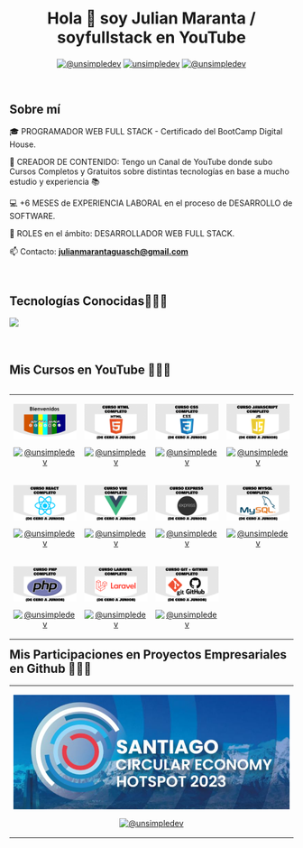 <h1 align="center">Hola 👋  soy Julian Maranta / soyfullstack en YouTube </h1> 

<div>
<p align="center">
  <a href="https://www.youtube.com/channel/UCOWm85iyFimEKJPmAskbMcA" target="blank"><img width="20%" align="center" src="https://img.shields.io/badge/YouTube-FF0000?style=for-the-badge&logo=youtube&logoColor=white" alt="@unsimpledev"  /></a>
<a href="https://www.linkedin.com/in/julian-maranta-guasch/" target="blank"><img width="20%" align="center" src="https://img.shields.io/badge/LinkedIn-0077B5?style=for-the-badge&logo=linkedin&logoColor=white" alt="unsimpledev"/></a>
<a href = "mailto:julianmarantaguasch@gmail.com" target="blank"><img width="17%" align="center" src="https://img.shields.io/badge/Gmail-D14836?style=for-the-badge&logo=gmail&logoColor=white" alt="@unsimpledev"  /></a>
  </p>
  </div>
<br>
<h2>Sobre mí </h2>
<!--Intro start-->

<p align="left">
🎓 PROGRAMADOR WEB FULL STACK - Certificado del BootCamp Digital House.

🎥 CREADOR DE CONTENIDO: Tengo un Canal de YouTube donde subo Cursos Completos y Gratuitos sobre distintas tecnologías en base a mucho estudio y experiencia 📚

💻 +6 MESES de EXPERIENCIA LABORAL en el proceso de DESARROLLO de SOFTWARE.

📝 ROLES en el ámbito: DESARROLLADOR WEB FULL STACK. 

📫 Contacto: **julianmarantaguasch@gmail.com**
<!--Intro end-->
  </p>
<br>

<h2 >Tecnologías Conocidas👨🏻‍💻</h2>
<!--tech stack icons-->
<p align="left">
  <a href="https://skillicons.dev">
    <img src="https://skillicons.dev/icons?i=html,css,sass,bootstrap,tailwind,js,ts,react,redux,nextjs,vue,vite,babel,webpack,express,postman,nodejs,sequelize,mysql,aws,codepen,laravel,php,docker,graphql,py,django,flask,git,github,bash,powershell,vscode,heroku,linux,figma,xd,ai,ps,unreal&perline=12" />
  </a>
</p>
<br>
<!-------------------------->
<div id="proyectos">
<h2 >Mis Cursos en YouTube 👨🏻‍💻</h2>

<table align="left">
  <tr border="none">
    <td width="25%" align="center">
      <p align="center">
        <a href="https://www.youtube.com/channel/UCOWm85iyFimEKJPmAskbMcA" title="Go to Source">
          <img align="center" width=100% src="https://raw.githubusercontent.com/julianMaranta/julianMaranta/main/assets/Bienvenidos.jpg" alt="VIDEO" />
        </a>
      </p>
      <p align="center">
        <a href="https://www.youtube.com/channel/UCOWm85iyFimEKJPmAskbMcA" target="blank"><img align="center" src="https://img.shields.io/badge/YouTube-FF0000?style=for-the-badge&logo=youtube&logoColor=white" alt="@unsimpledev" /></a>
      </p>
    </td>
    <td width="25%" align="center">
      <!-- Second course -->
      <p align="center">
        <a href="https://www.youtube.com/watch?v=bTIeIJpBnBU&t=106s&ab_channel=SoyFullStack" title="Go to Source">
          <img align="center" width=100% src="https://raw.githubusercontent.com/julianMaranta/julianMaranta/main/assets/PORTADA HTML.png" alt="VIDEO" />
        </a>
      </p>
      <p align="center">
        <a href="https://www.youtube.com/watch?v=bTIeIJpBnBU&t=106s&ab_channel=SoyFullStack" target="blank"><img align="center" src="https://img.shields.io/badge/YouTube-FF0000?style=for-the-badge&logo=youtube&logoColor=white" alt="@unsimpledev" /></a>
      </p>
    </td>
    <td width="25%" align="center">
      <!-- Third course -->
      <p align="center">
        <a href="https://www.youtube.com/watch?v=QmPqcVGxEnU&t=13s&ab_channel=SoyFullStack" title="Go to Source">
          <img align="center" width=100% src="https://raw.githubusercontent.com/julianMaranta/julianMaranta/main/assets/CSS PORTADA - REHACER SVG.png" alt="VIDEO" />
        </a>
      </p>
      <p align="center">
        <a href="https://www.youtube.com/watch?v=QmPqcVGxEnU&t=13s&ab_channel=SoyFullStack" target="blank"><img align="center" src="https://img.shields.io/badge/YouTube-FF0000?style=for-the-badge&logo=youtube&logoColor=white" alt="@unsimpledev" /></a>
      </p>
    </td>
    <td width="25%" align="center">
      <!-- Fourth course -->
      <p align="center">
        <a href="https://www.youtube.com/watch?v=ZHEuGinvXko&t=34s&ab_channel=SoyFullStack" title="Go to Source">
          <img align="center" width=100% src="https://raw.githubusercontent.com/julianMaranta/julianMaranta/main/assets/JS PORTADA.png" alt="VIDEO" />
        </a>
      </p>
      <p align="center">
        <a href="https://www.youtube.com/watch?v=ZHEuGinvXko&t=34s&ab_channel=SoyFullStack" target="blank"><img align="center" src="https://img.shields.io/badge/YouTube-FF0000?style=for-the-badge&logo=youtube&logoColor=white" alt="@unsimpledev" /></a>
      </p>
    </td>
  </tr>
  <!-- Second row of courses -->
  <tr border="none">
    <td width="25%" align="center">
      <!-- Fifth course -->
      <p align="center">
        <a href="https://www.youtube.com/watch?v=IXl2bCiQhc0&t=139s&ab_channel=SoyFullStack" title="Go to Source">
          <img align="center" width=100% src="https://raw.githubusercontent.com/julianMaranta/julianMaranta/main/assets/PORTADA REACT.png" alt="VIDEO" />
        </a>
      </p>
      <p align="center">
        <a href="https://www.youtube.com/watch?v=IXl2bCiQhc0&t=139s&ab_channel=SoyFullStack" target="blank"><img align="center" src="https://img.shields.io/badge/YouTube-FF0000?style=for-the-badge&logo=youtube&logoColor=white" alt="@unsimpledev" /></a>
      </p>
    </td>
    <td width="25%" align="center">
      <!-- Sixth course -->
      <p align="center">
        <a href="https://www.youtube.com/watch?v=JLVr-Zyhqkc&t=2516s&ab_channel=SoyFullStack" title="Go to Source">
          <img align="center" width=100% src="https://raw.githubusercontent.com/julianMaranta/julianMaranta/main/assets/VUE PORTADA.png" alt="VIDEO" />
        </a>
      </p>
      <p align="center">
        <a href="https://www.youtube.com/watch?v=JLVr-Zyhqkc&t=2516s&ab_channel=SoyFullStack" target="blank"><img align="center" src="https://img.shields.io/badge/YouTube-FF0000?style=for-the-badge&logo=youtube&logoColor=white" alt="@unsimpledev" /></a>
      </p>
    </td>
    <td width="25%" align="center">
      <!-- Seventh course -->
      <p align="center">
        <a href="https://www.youtube.com/watch?v=mdWefVBaxqU&t=124s&ab_channel=SoyFullStack" title="Go to Source">
          <img align="center" width=100% src="https://raw.githubusercontent.com/julianMaranta/julianMaranta/main/assets/EXPRESS PORTADA.png" alt="VIDEO" />
        </a>
      </p>
      <p align="center">
        <a href="https://www.youtube.com/watch?v=mdWefVBaxqU&t=124s&ab_channel=SoyFullStack" target="blank"><img align="center" src="https://img.shields.io/badge/YouTube-FF0000?style=for-the-badge&logo=youtube&logoColor=white" alt="@unsimpledev" /></a>
      </p>
    </td>
    <td width="25%" align="center">
      <!-- Eighth course -->
      <p align="center">
        <a href="https://www.youtube.com/watch?v=xahDao0G_Bg&t=152s&ab_channel=SoyFullStack" title="Go to Source">
          <img align="center" width=100% src="https://raw.githubusercontent.com/julianMaranta/julianMaranta/main/assets/MYSQL PORTADA.png" alt="VIDEO" />
        </a>
      </p>
      <p align="center">
        <a href="https://www.youtube.com/watch?v=xahDao0G_Bg&t=152s&ab_channel=SoyFullStack" target="blank"><img align="center" src="https://img.shields.io/badge/YouTube-FF0000?style=for-the-badge&logo=youtube&logoColor=white" alt="@unsimpledev" /></a>
      </p>
    </td>
  </tr>

  <!-- Third row of courses -->
  <tr border="none">
    <td width="25%" align="center">
      <!-- Ninth course -->
      <p align="center">
        <a href="https://www.youtube.com/watch?v=rvzKqTZn25c&t=301s&ab_channel=SoyFullStack" title="Go to Source">
          <img align="center" width=100% src="https://raw.githubusercontent.com/julianMaranta/julianMaranta/main/assets/PHP PORTADA.png" alt="VIDEO" />
        </a>
      </p>
      <p align="center">
        <a href="https://www.youtube.com/watch?v=rvzKqTZn25c&t=301s&ab_channel=SoyFullStack" target="blank"><img align="center" src="https://img.shields.io/badge/YouTube-FF0000?style=for-the-badge&logo=youtube&logoColor=white" alt="@unsimpledev" /></a>
      </p>
    </td>
    <td width="25%" align="center">
      <!-- Tenth course -->
      <p align="center">
        <a href="https://www.youtube.com/watch?v=AtQ2Atr5UWI&t=1856s&ab_channel=SoyFullStack" title="Go to Source">
          <img align="center" width=100% src="https://raw.githubusercontent.com/julianMaranta/julianMaranta/main/assets/LARAVEL PORTADA.png" alt="VIDEO" />
        </a>
      </p>
      <p align="center">
        <a href="https://www.youtube.com/watch?v=AtQ2Atr5UWI&t=1856s&ab_channel=SoyFullStack" target="blank"><img align="center" src="https://img.shields.io/badge/YouTube-FF0000?style=for-the-badge&logo=youtube&logoColor=white" alt="@unsimpledev" /></a>
      </p>
    </td>
    <td width="25%" align="center">
      <!-- Eleventh course -->
      <p align="center">
        <a href="https://www.youtube.com/watch?v=XDZ9Gqcr4c4&t=1s&ab_channel=SoyFullStack" title="Go to Source">
          <img align="center" width=100% src="https://raw.githubusercontent.com/julianMaranta/julianMaranta/main/assets/GIT + GITHUB PORTADA.png" alt="VIDEO" />
        </a>
      </p>
      <p align="center">
        <a href="https://www.youtube.com/watch?v=XDZ9Gqcr4c4&t=1s&ab_channel=SoyFullStack" target="blank"><img align="center" src="https://img.shields.io/badge/YouTube-FF0000?style=for-the-badge&logo=youtube&logoColor=white" alt="@unsimpledev" /></a>
      </p>
    </td>

  
  </tr>

</table>
  <br>
<br><br>
<br>
<br><br><br>
<br><br>
</div>

<div id="proyectos">
<h2 >Mis Participaciones en Proyectos Empresariales en Github 👨🏻‍💻</h2>

<table align="center" >
<tr border="none">
  <td width="25%" align="center">
    <p align="center">
     <a href="https://github.com/julianMaranta/ENTERPRISE-INSCRIPTION-FORM-Circular-Economy-Hot-Spot-Chile-2023-Enterprise-Project-Participation" title="Go to Source">
        <img align="center" width=100% src="https://raw.githubusercontent.com/julianMaranta/julianMaranta/main/assets/HOTSPOT LOGO.png"   alt="VIDEO" /></a>
      </p>
    <p align="center">
      <a href="https://github.com/julianMaranta/ENTERPRISE-INSCRIPTION-FORM-Circular-Economy-Hot-Spot-Chile-2023-Enterprise-Project-Participation" target="blank"><img width="30%" align="center" src="https://img.shields.io/badge/GitHub-100000?style=for-the-badge&logo=github&logoColor=white" alt="@unsimpledev" /></a>
    </p>       
</td>
    <!-------------
<td width="25%" align="center">
    <p align="center">
     <a href="https://github.com/julianMaranta/ENTERPRISE-WEB-PAGE-Hogar-De-Cristo-Chile-2023-Enterprise-Project-Participation" title="Go to Source">
        <img align="center" width=100% src="https://raw.githubusercontent.com/julianMaranta/julianMaranta/main/assets/HOGARCRISTO LOGO.png"   alt="VIDEO" /></a>
      </p>
    <p align="center">
      <a href="https://github.com/julianMaranta/ENTERPRISE-WEB-PAGE-Hogar-De-Cristo-Chile-2023-Enterprise-Project-Participation" target="blank"><img width="40%" align="center" src="https://img.shields.io/badge/GitHub-100000?style=for-the-badge&logo=github&logoColor=white" alt="@unsimpledev" /></a>
    </p>       
</td>
------------->
  
</tr>
</table>
  </div>
<br>
<br><br>
<br>


<!------------------------->


<!--- stats (end) -->
